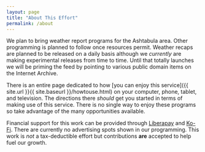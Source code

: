 ```yaml
---
layout: page
title: "About This Effort"
permalink: /about
---
```


We plan to bring weather report programs for the Ashtabula area.  Other programming is planned to follow once resources permit.  Weather recaps are planned to be released on a daily basis although we *currently* are making experimental releases from time to time.  Until that totally launches we will be priming the feed by pointing to various public domain items on the Internet Archive.

There is an entire page dedicated to how [you can enjoy this service]({{ site.url }}{{ site.baseurl }}/howtouse.html) on your computer, phone, tablet, and television.  The directions there *should* get you started in terms of making use of this service.  There is no single way to enjoy these programs so take advantage of the many opportunities available.

Financial support for this work can be provided through [Liberapay](https://liberapay.com/smkellat) and [Ko-Fi](https://ko-fi.com/smkellat).  There are currently no advertising spots shown in our programming.  This work is *not* a tax-deductible effort but contributions **are** accepted to help fuel our growth.  
